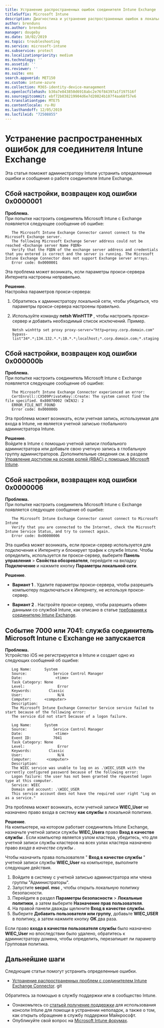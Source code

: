 ```yaml
---
title: Устранение распространенных ошибок соединителя Intune Exchange
titleSuffix: Microsoft Intune
description: Диагностика и устранение распространенных ошибок в локальной соединитель Microsoft Intune с Exchange
author: brenduns
ms.author: brenduns
manager: dougeby
ms.date: 10/02/2019
ms.topic: troubleshooting
ms.service: microsoft-intune
ms.subservice: protect
ms.localizationpriority: medium
ms.technology: ''
ms.assetid: ''
ms.reviewer: ''
ms.suite: ems
search.appverid: MET150
ms.custom: intune-azure
ms.collection: M365-identity-device-management
ms.openlocfilehash: b30a7e843850d6918abc2e76f84397a1f197516f
ms.sourcegitcommit: ebf72b038219904d6e7d20024b107f4aa68f57e6
ms.translationtype: MTE75
ms.contentlocale: ru-RU
ms.lasthandoff: 12/05/2019
ms.locfileid: "72508855"
---
```

# <a name="resolve-common-errors-for-the-intune-exchange-connector"></a>Устранение распространенных ошибок для соединителя Intune Exchange

Эта статья поможет администратору Intune устранить определенные ошибки и сообщения о работе соединителя Intune Exchange.  

## <a name="configuration-failed-and-returned-error-code-0x0000001"></a>Сбой настройки, возвращен код ошибки 0x0000001

**Проблема.**  
При попытке настроить соединитель Microsoft Intune с Exchange появляется следующее сообщение об ошибке:

```
   The Microsoft Intune Exchange Connector cannot connect to the Microsoft Exchange server.  
   The following Microsoft Exchange Server address could not be reached <Exchange server Name FQDN>  
   Verify that the FQDN of the exchange server address and credentials that you entered is correct and the server is running. The Microsoft Intune Exchange Connector does not support Exchange server arrays.  
   Error code: 0x0000001  
```

Эта проблема может возникать, если параметры прокси-сервера Интернета настроены неправильно.

**Решение**.  
Настройка параметров прокси-сервера:
1. Обратитесь к администратору локальной сети, чтобы убедиться, что параметры прокси-сервера настроены правильно. 
2. Используйте команду **netsh WinHTTP** , чтобы настроить прокси-сервер и добавить необходимый список исключений. Пример.  

   ```
   Netsh winhttp set proxy proxy-server="http=proxy.corp.domain.com" bypass-list"34*.*;134.132.*.*;10.*.*;localhost;*.corp.domain.com;*.staging.domain.com"
   ```

## <a name="configuration-failed-and-returned-error-code-0x000000b"></a>Сбой настройки, возвращен код ошибки 0x000000b   

**Проблема.**  
При попытке настроить соединитель Microsoft Intune с Exchange появляется следующее сообщение об ошибке:  

```
   The Microsoft Intune Exchange Connector experienced an error:  
   CertEnroll::CX509PrivateKey::Create: The system cannot find the file specified. 0x80070002 (WIN32: 2  
   ERROR_FILE_NOT_FOUND  
   Error code: 0x000000b  
```
Эта проблема может возникать, если учетная запись, используемая для входа в Intune, не является учетной записью глобального администратора Intune.

**Решение**.  
Войдите в Intune с помощью учетной записи глобального администратора или добавьте свою учетную запись в глобальную группу администраторов. Дополнительные сведения см. в разделе [Управление доступом на основе ролей (RBAC) с помощью Microsoft Intune](../fundamentals/role-based-access-control.md).

## <a name="configuration-failed-and-returned-error-code-0x0000006"></a>Сбой настройки, возвращен код ошибки 0x0000006

**Проблема.**  
При попытке настроить соединитель Microsoft Intune с Exchange появляется следующее сообщение об ошибке:  

```  
   The Microsoft Intune Exchange Connector cannot connect to Microsoft Intune  
   Verify that you are connected to the Internet, check the Microsoft Intune Service Status, and try to connect again.  
   Error code: 0x00000006  
```  
Эта ошибка может возникать, если прокси-сервер используется для подключения к Интернету и блокирует трафик к службе Intune. Чтобы определить, используется ли прокси-сервер, выберите **Панель управления** > **Свойства обозревателя**, перейдите на вкладку **Подключение** и нажмите кнопку **Параметры локальной сети**.

**Решение**.  

- **Вариант 1** . Удалите параметры прокси-сервера, чтобы разрешить компьютеру подключаться к Интернету, не используя прокси-сервер.  

- **Вариант 2** . Настройте прокси-сервер, чтобы разрешить обмен данными со службой Intune, как описано в статье [требования к соединителю Intune Exchange](exchange-connector-install.md#intune-exchange-connector-requirements).



## <a name="event-7000-or-7041-microsoft-intune-exchange-connector-service-wont-start"></a>Событие 7000 или 7041: служба соединитель Microsoft Intune с Exchange не запускается

**Проблема.**  
Устройство iOS не регистрируется в Intune и создает одно из следующих сообщений об ошибке:  

```  
   Log Name:      System
   Source:            Service Control Manager
   Date:               <time>
   Task Category: None
   Level:               Error
   Keywords:        Classic
   User:                N/A
   Computer:      <computer>
   Description:
   The Microsoft Intune Exchange Connector Service service failed to start because of the following error:  
   The service did not start because of a logon failure.
```  

```  
   Log Name:      System
   Source:            Service Control Manager
   Date:               <time>
   Event ID:          7041
   Task Category: None
   Level:               Error   
   Keywords:        Classic
   User:                N/A
   Computer:       <computer>
   Description:
   The WIEC service was unable to log on as .\WIEC_USER with the currently configured password because of the following error:
   Logon failure: the user has not been granted the requested logon type at this computer.
   Service: WIEC
   Domain and account: .\WIEC_USER
   This service account does not have the required user right "Log on as a service."  
```
Эта проблема может возникать, если учетной записи **WIEC_User** не назначено право входа в систему **как службы** в локальной политике.

**Решение**.  
На компьютере, на котором работает соединитель Intune Exchange, назначьте учетной записи службы **WIEC_Userа** право **Вход в качестве службы** . Если компьютер является узлом кластера, убедитесь, что для учетной записи службы кластеров на всех узлах кластера назначено право *входа в качестве службы* .  

Чтобы назначить права пользователя " **Вход в качестве службы** " учетной записи службы **WIEC_User** на компьютере, выполните следующие действия.

1. Войдите в систему с учетной записью администратора или члена группы "Администраторы".
2. Запустите **secpol. msc** , чтобы открыть локальную политику безопасности.
3. Перейдите в раздел **Параметры безопасности** > **Локальные политики**, а затем выберите **Назначение прав пользователя**.
4. На правой панели дважды щелкните **Вход в качестве службы**.
5. Выберите **Добавить пользователя или группу**, добавьте **WIEC_USER** в политику, а затем нажмите кнопку **ОК** два раза.

Если право **входа в качестве пользователя службы** было назначено **WIEC_User** но впоследствии было удалено, обратитесь к администратору домена, чтобы определить, перезапишет ли параметр Групповая политика.  

## <a name="next-steps"></a>Дальнейшие шаги  

Следующие статьи помогут устранить определенные ошибки.
- [Устранение распространенных проблем с соединителем Intune Exchange Connector](troubleshoot-exchange-connector-common-problems.md). git 

Обратитесь за помощью в службу поддержки или в сообщество Intune.
- Ознакомьтесь со [статьей получение поддержки](../fundamentals/get-support.md) для использования консоли Intune для помощи в устранении неполадок, а также о том, как открыть обращение в службу поддержки Майкрософт. 
- Опубликуйте свой вопрос на [Microsoft Intune форумах](https://social.technet.microsoft.com/Forums/en-US/home?forum=microsoftintuneprod).  
